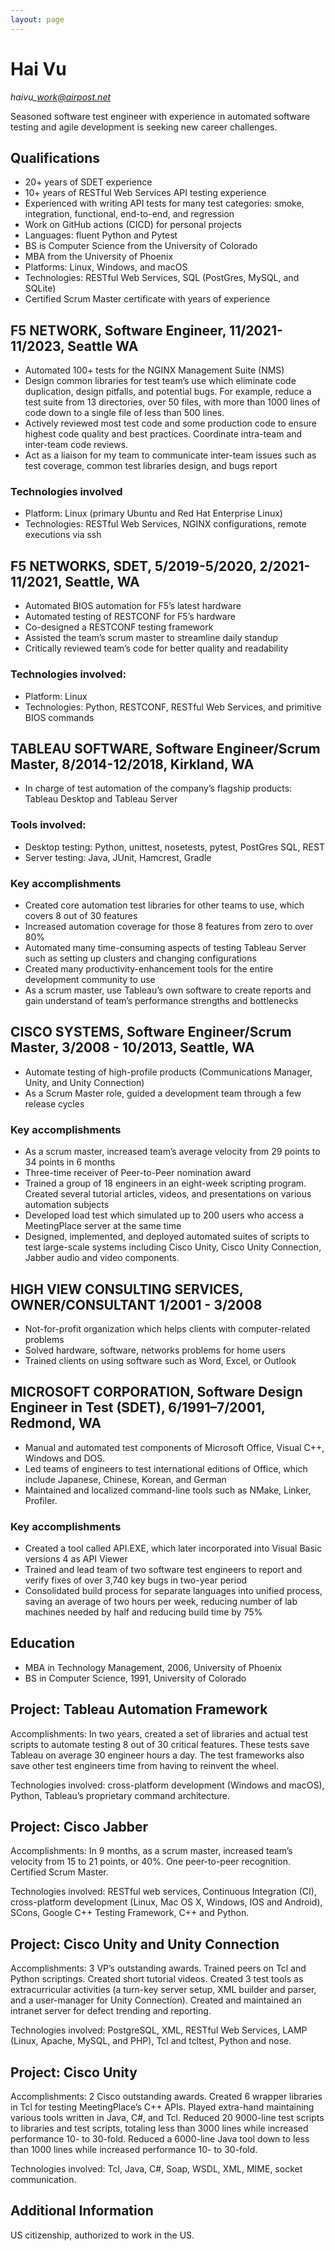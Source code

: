 ```yaml
---
layout: page
---
```


# Hai Vu

*haivu\_work@airpost.net*

Seasoned software test engineer with experience in automated software
testing and agile development is seeking new career challenges.

## Qualifications

* 20+ years of SDET experience
* 10+ years of RESTful Web Services API testing experience
* Experienced with writing API tests for many test categories: smoke,
  integration, functional, end-to-end, and regression
* Work on GitHub actions (CICD) for personal projects
* Languages: fluent Python and Pytest
* BS is Computer Science from the University of Colorado
* MBA from the University of Phoenix
* Platforms: Linux, Windows, and macOS
* Technologies: RESTful Web Services, SQL (PostGres, MySQL, and SQLite)
* Certified Scrum Master certificate with years of experience


## F5 NETWORK, Software Engineer, 11/2021-11/2023, Seattle WA

* Automated 100+ tests for the NGINX Management Suite (NMS)
* Design common libraries for test team’s use which eliminate code
  duplication, design pitfalls, and potential bugs. For example, reduce
  a test suite from 13 directories, over 50 files, with more than 1000
  lines of code down to a single file of less than 500 lines.
* Actively reviewed most test code and some production code to ensure
  highest code quality and best practices. Coordinate intra-team and
  inter-team code reviews.
* Act as a liaison for my team to communicate inter-team issues such as
  test coverage, common test libraries design, and bugs report

### Technologies involved

* Platform: Linux (primary Ubuntu and Red Hat Enterprise Linux)
* Technologies: RESTful Web Services, NGINX configurations, remote
  executions via ssh

## F5 NETWORKS, SDET, 5/2019-5/2020, 2/2021-11/2021, Seattle, WA

* Automated BIOS automation for F5’s latest hardware
* Automated testing of RESTCONF for F5’s hardware
* Co-designed a RESTCONF testing framework
* Assisted the team’s scrum master to streamline daily standup
* Critically reviewed team’s code for better quality and readability

### Technologies involved:
  * Platform: Linux
  * Technologies: Python, RESTCONF, RESTful Web Services, and primitive BIOS commands

## TABLEAU SOFTWARE, Software Engineer/Scrum Master, 8/2014-12/2018, Kirkland, WA

* In charge of test automation of the company’s flagship products: Tableau Desktop and Tableau Server

### Tools involved:
* Desktop testing: Python, unittest, nosetests, pytest, PostGres SQL, REST
* Server testing: Java, JUnit, Hamcrest, Gradle

### Key accomplishments

* Created core automation test libraries for other teams to use, which covers 8 out of 30 features
* Increased automation coverage for those 8 features from zero to over 80%
* Automated many time-consuming aspects of testing Tableau Server such as setting up clusters and changing configurations
* Created many productivity-enhancement tools for the entire development community to use
* As a scrum master, use Tableau’s own software to create reports and gain understand of team’s performance strengths and bottlenecks

## CISCO SYSTEMS, Software Engineer/Scrum Master, 3/2008 \- 10/2013, Seattle, WA

* Automate testing of high-profile products (Communications Manager,
  Unity, and Unity Connection)
* As a Scrum Master role, guided a development team through a few
  release cycles

### Key accomplishments

* As a scrum master, increased team’s average velocity from 29 points to
  34 points in 6 months
* Three-time receiver of Peer-to-Peer nomination award
* Trained a group of 18 engineers in an eight-week scripting program.
  Created several tutorial articles, videos, and presentations on
  various automation subjects
* Developed load test which simulated up to 200 users who access a
  MeetingPlace server at the same time
* Designed, implemented, and deployed automated suites of scripts to
  test large-scale systems including Cisco Unity, Cisco Unity
  Connection, Jabber audio and video components.

## HIGH VIEW CONSULTING SERVICES, OWNER/CONSULTANT 1/2001 \- 3/2008

* Not-for-profit organization which helps clients with computer-related
  problems
* Solved hardware, software, networks problems for home users
* Trained clients on using software such as Word, Excel, or Outlook


## MICROSOFT CORPORATION, Software Design Engineer in Test (SDET), 6/1991–7/2001, Redmond, WA

* Manual and automated test components of Microsoft Office, Visual C++,
  Windows and DOS.
* Led teams of engineers to test international editions of Office, which
  include Japanese, Chinese, Korean, and German
* Maintained and localized command-line tools such as NMake, Linker,
  Profiler.

### Key accomplishments

* Created a tool called API.EXE, which later incorporated into Visual
  Basic versions 4 as API Viewer
* Trained and lead team of two software test engineers to report and
  verify fixes of over 3,740 key bugs in two-year period
* Consolidated build process for separate languages into unified
  process, saving an average of two hours per week, reducing number of
  lab machines needed by half and reducing build time by 75%

## Education

* MBA in Technology Management, 2006, University of Phoenix
* BS in Computer Science, 1991, University of Colorado

## Project: Tableau Automation Framework

Accomplishments: In two years, created a set of libraries and actual test
scripts to automate testing 8 out of 30 critical features. These tests
save Tableau on average 30 engineer hours a day. The test frameworks
also save other test engineers time from having to reinvent the wheel.

Technologies involved: cross-platform development (Windows and macOS),
Python, Tableau’s proprietary command architecture.

## Project: Cisco Jabber

Accomplishments: In 9 months, as a scrum master, increased
team’s velocity from 15 to 21 points, or 40%. One peer-to-peer
recognition. Certified Scrum Master.

Technologies involved: RESTful web services, Continuous Integration (CI),
cross-platform development (Linux, Mac OS X, Windows, IOS and Android),
SCons, Google C++ Testing Framework, C++ and Python.

## Project: Cisco Unity and Unity Connection

Accomplishments: 3 VP’s outstanding awards. Trained peers on Tcl and
Python scriptings. Created short tutorial videos. Created 3 test tools
as extracurricular activities (a turn-key server setup, XML builder and
parser, and a user-manager for Unity Connection). Created and maintained
an intranet server for defect trending and reporting.

Technologies involved: PostgreSQL, XML, RESTful Web Services, LAMP
(Linux, Apache, MySQL, and PHP), Tcl and tcltest, Python and nose.

## Project: Cisco Unity

Accomplishments: 2 Cisco outstanding awards. Created 6 wrapper libraries
in Tcl for testing MeetingPlace’s C++ APIs. Played extra-hand
maintaining various tools written in Java, C\#, and Tcl. Reduced 20
9000-line test scripts to libraries and test scripts, totaling less than
3000 lines while increased performance 10- to 30-fold. Reduced a 6000-line
Java tool down to less than 1000 lines while increased performance 10-
to 30-fold.

Technologies involved: Tcl, Java, C\#, Soap, WSDL, XML, MIME, socket
communication.

## Additional Information

US citizenship, authorized to work in the US.
